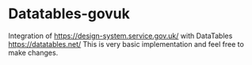 # Datatables-govuk
Integration of https://design-system.service.gov.uk/ with DataTables https://datatables.net/
This is very basic implementation and feel free to make changes.
